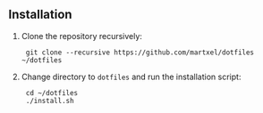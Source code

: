 ## Installation

1. Clone the repository recursively:

        git clone --recursive https://github.com/martxel/dotfiles ~/dotfiles

2. Change directory to `dotfiles` and run the installation script:

        cd ~/dotfiles
        ./install.sh
